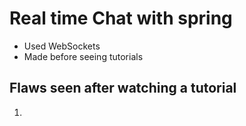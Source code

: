 # Real time Chat with spring

+ Used WebSockets
+ Made before seeing tutorials

## Flaws seen after watching a tutorial
1.
